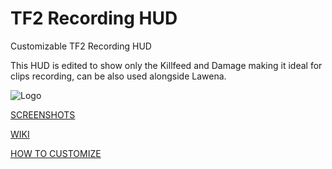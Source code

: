 # TF2 Recording HUD

Customizable TF2 Recording HUD

This HUD is edited to show only the Killfeed and Damage making it ideal for clips recording, can be also used alongside Lawena.

![Logo](https://i.imgur.com/SvbpTtd.png)

[SCREENSHOTS](https://imgur.com/a/PuONMo7)

[WIKI](https://github.com/Hypnootize/TF2-Recording-HUD/wiki)

[HOW TO CUSTOMIZE](https://github.com/Hypnootize/TF2-Recording-HUD/wiki/Customization)

